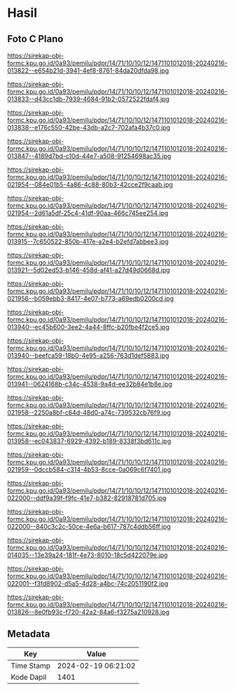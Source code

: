 # Hasil

## Foto C Plano

https://sirekap-obj-formc.kpu.go.id/0a93/pemilu/pdpr/14/71/10/10/12/1471101012018-20240216-013822--e654b21d-3941-4ef8-8761-84da20dfda98.jpg

https://sirekap-obj-formc.kpu.go.id/0a93/pemilu/pdpr/14/71/10/10/12/1471101012018-20240216-013833--d43cc1db-7939-4684-91b2-0572522fdaf4.jpg

https://sirekap-obj-formc.kpu.go.id/0a93/pemilu/pdpr/14/71/10/10/12/1471101012018-20240216-013838--e176c550-42be-43db-a2c7-702afa4b37c0.jpg

https://sirekap-obj-formc.kpu.go.id/0a93/pemilu/pdpr/14/71/10/10/12/1471101012018-20240216-013847--4189d7bd-c10d-44e7-a508-91254698ac35.jpg

https://sirekap-obj-formc.kpu.go.id/0a93/pemilu/pdpr/14/71/10/10/12/1471101012018-20240216-021954--084e01b5-4a86-4c88-80b3-42cce2f9caab.jpg

https://sirekap-obj-formc.kpu.go.id/0a93/pemilu/pdpr/14/71/10/10/12/1471101012018-20240216-021954--2d61a5df-25c4-41df-90aa-466c745ee254.jpg

https://sirekap-obj-formc.kpu.go.id/0a93/pemilu/pdpr/14/71/10/10/12/1471101012018-20240216-013915--7c650522-850b-417e-a2e4-b2efd7abbee3.jpg

https://sirekap-obj-formc.kpu.go.id/0a93/pemilu/pdpr/14/71/10/10/12/1471101012018-20240216-013921--5d02ed53-b146-458d-af41-a27d49d0668d.jpg

https://sirekap-obj-formc.kpu.go.id/0a93/pemilu/pdpr/14/71/10/10/12/1471101012018-20240216-021956--b059ebb3-8417-4e07-b773-a69edb0200cd.jpg

https://sirekap-obj-formc.kpu.go.id/0a93/pemilu/pdpr/14/71/10/10/12/1471101012018-20240216-013940--ec45b600-3ee2-4a44-8ffc-b20fbe4f2ce5.jpg

https://sirekap-obj-formc.kpu.go.id/0a93/pemilu/pdpr/14/71/10/10/12/1471101012018-20240216-013940--beefca59-18b0-4e95-a256-763d1def5883.jpg

https://sirekap-obj-formc.kpu.go.id/0a93/pemilu/pdpr/14/71/10/10/12/1471101012018-20240216-013941--0624168b-c34c-4538-9a4d-ee32b84e1b8e.jpg

https://sirekap-obj-formc.kpu.go.id/0a93/pemilu/pdpr/14/71/10/10/12/1471101012018-20240216-021958--2250a8bf-c64d-48d0-a74c-739532cb76f9.jpg

https://sirekap-obj-formc.kpu.go.id/0a93/pemilu/pdpr/14/71/10/10/12/1471101012018-20240216-013958--ec043837-6929-4392-b189-8338f3bd611c.jpg

https://sirekap-obj-formc.kpu.go.id/0a93/pemilu/pdpr/14/71/10/10/12/1471101012018-20240216-021959--0dccb584-c314-4b53-8cce-0a069c6f7401.jpg

https://sirekap-obj-formc.kpu.go.id/0a93/pemilu/pdpr/14/71/10/10/12/1471101012018-20240216-022000--ddf9a39f-f9fc-41e7-b382-82918781d705.jpg

https://sirekap-obj-formc.kpu.go.id/0a93/pemilu/pdpr/14/71/10/10/12/1471101012018-20240216-022000--840c3c2c-50ce-4e6a-b617-787c4ddb56ff.jpg

https://sirekap-obj-formc.kpu.go.id/0a93/pemilu/pdpr/14/71/10/10/12/1471101012018-20240216-014035--13e39a24-181f-4e73-8010-18c5d422079e.jpg

https://sirekap-obj-formc.kpu.go.id/0a93/pemilu/pdpr/14/71/10/10/12/1471101012018-20240216-022001--f3fd8902-d5a5-4d28-a4bc-74c2051190f2.jpg

https://sirekap-obj-formc.kpu.go.id/0a93/pemilu/pdpr/14/71/10/10/12/1471101012018-20240216-013826--8e0fb93c-f720-42a2-84a6-f3275a210928.jpg


## Metadata

| Key        | Value               |
| ---------- | ------------------- |
| Time Stamp | 2024-02-19 06:21:02 |
| Kode Dapil | 1401                |



